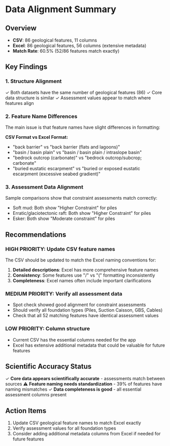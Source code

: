 # Data Alignment Summary

## Overview
- **CSV**: 86 geological features, 11 columns
- **Excel**: 86 geological features, 56 columns (extensive metadata)
- **Match Rate**: 60.5% (52/86 features match exactly)

## Key Findings

### 1. Structure Alignment
✓ Both datasets have the same number of geological features (86)
✓ Core data structure is similar
✓ Assessment values appear to match where features align

### 2. Feature Name Differences
The main issue is that feature names have slight differences in formatting:

**CSV Format vs Excel Format:**
- "back barrier" vs "back barrier (flats and lagoons)"
- "basin / basin plain" vs "basin / basin plain / intraslope basin"
- "bedrock outcrop (carbonate)" vs "bedrock outcrop/subcrop; carbonate"
- "buried eustatic escarpment" vs "buried or exposed eustatic escarpment (excessive seabed gradient)"

### 3. Assessment Data Alignment
Sample comparisons show that constraint assessments match correctly:
- Soft mud: Both show "Higher Constraint" for piles
- Erratic/glaciotectonic raft: Both show "Higher Constraint" for piles  
- Esker: Both show "Moderate constraint" for piles

## Recommendations

### HIGH PRIORITY: Update CSV feature names
The CSV should be updated to match the Excel naming conventions for:

1. **Detailed descriptions**: Excel has more comprehensive feature names
2. **Consistency**: Some features use "/" vs "(" formatting inconsistently
3. **Completeness**: Excel names often include important clarifications

### MEDIUM PRIORITY: Verify all assessment data
- Spot check showed good alignment for constraint assessments
- Should verify all foundation types (Piles, Suction Caisson, GBS, Cables)
- Check that all 52 matching features have identical assessment values

### LOW PRIORITY: Column structure
- Current CSV has the essential columns needed for the app
- Excel has extensive additional metadata that could be valuable for future features

## Scientific Accuracy Status
✓ **Core data appears scientifically accurate** - assessments match between sources
⚠ **Feature naming needs standardization** - 39% of features have naming mismatches
✓ **Data completeness is good** - all essential assessment columns present

## Action Items
1. Update CSV geological feature names to match Excel exactly
2. Verify assessment values for all foundation types
3. Consider adding additional metadata columns from Excel if needed for future features